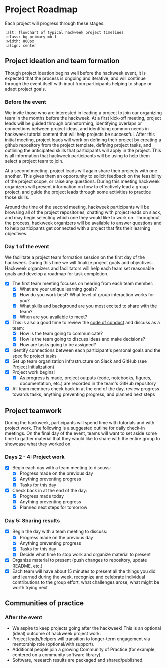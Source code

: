# Project Roadmap

Each project will progress through these stages: 

```{image} ../img/project-timeline.png
:alt: flowchart of typical hackweek project timelines
:class: bg-primary mb-1
:width: 800px
:align: center
```

## **Project ideation and team formation**

Though project ideation begins well before the hackweek event, it is expected that the process is ongoing and iterative, and will continue through the event itself with input from participants helping to shape or adapt project goals.

### Before the event

We invite those who are interested in leading a project to join our organizing team in the months before the hackweek. At a first kick-off meeting, project leads will be guided through brainstorming, identifying overlaps or connections between project ideas, and identifying common needs in hackweek tutorial content that will help projects be successful. After this initial meeting, project leads will work on defining their project by creating a github repository from the project template, defining project tasks, and outlining the anticipated skills that participants will apply in the project. This is all information that hackweek participants will be using to help them select a project team to join.

At a second meeting, project leads will again share their projects with one another. This gives them an opportunity to solicit feedback on the feasibility of the project scope, or raise any questions. During this meeting hackweek organizers will present information on how to effectively lead a group project, and guide the project leads through some activities to practice those skills. 

Around the time of the second meeting, hackweek participants will be browsing all of the project repositories, chatting with project leads on slack, and may begin selecting which one they would like to work on. Throughout the process, hackweek organizers will be available to answer questions and to help participants get connected with a project that fits their learning objectives.


### Day 1 of the event

We facilitate a project team formation session on the first day of the hackweek. During this time we will finalize project goals and objectives. Hackweek organizers and facilitators will help each team set reasonable goals and develop a roadmap for task completion.

* [x] The first team meeting focuses on hearing from each team member:
    * [x] What are your unique learning goals? 
    * [x] How do you work best? What level of group interaction works for you?
    * [x] What skills and background are you most excited to share with the team?
    * [x] When are you available to meet?
* [x] This is also a good time to review the [code of conduct](../CoC.html) and discuss as a team:
    * [x] How is the team going to communicate?
    * [x] How is the team going to discuss ideas and make decisions?
    * [x] How are tasks going to be assigned?
* [x] Identify connections between each participant's personal goals and the specific project tasks
* [x] Set up team organization infrastructure on Slack and GitHub (see [Project Initialization](project_initialization)) 
* [x] Project work begins!
    * [x] As progress is made, project outputs (code, notebooks, figures, documentation, etc.) are recorded in the team's GitHub repository
* [x] All team members check back in at the end of the day, review progress towards tasks, anything preventing progress, and planned next steps

## **Project teamwork**

During the hackweek, participants will spend time with tutorials and with project work. The following is a suggested outline for daily check-in meetings. On the final day of the event, teams will want to set aside some time to gather material that they would like to share with the entire group to showcase what they worked on.

### Days 2 - 4: Project work

* [x] Begin each day with a team meeting to discuss:
    * [x] Progress made on the previous day
    * [x] Anything preventing progress
    * [x] Tasks for this day
* [x] Check back in at the end of the day:
    * [x] Progress made today
    * [x] Anything preventing progress
    * [x] Planned next steps for tomorrow

### Day 5: Sharing results

* [x] Begin the day with a team meeting to discuss:
    * [x] Progress made on the previous day
    * [x] Anything preventing progress
    * [x] Tasks for this day
    * [x] Decide what time to stop work and organize material to present
* [x] Organize material to present (push changes to repository, update README, etc.)
* [x] Each team will have about 15 minutes to present all the things you did and learned during the week, recognize and celebrate individual contributions to the group effort, what challenges arose, what might be worth trying next

## **Communities of practice**

### After the event

* We aspire to keep projects going after the hackweek! This is an optional (ideal) outcome of hackweek project work.
* Project leads/helpers will transition to longer-term engagement via mentorship role (optional/with support).
* Additional people join a growing Community of Practice (for example, centered on a community software library).
* Software, research results are packaged and shared/published.



